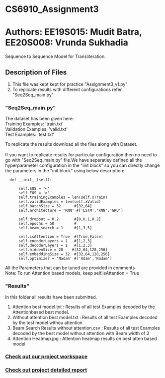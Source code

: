 # CS6910_Assignment3
# Authors: EE19S015: Mudit Batra, EE20S008: Vrunda Sukhadia
Sequence to Sequence Model for Transliteration.

## Description of Files
1. This file was kept kept for practice "Assignment3_v1.py"
2. To replicate results with different configurations refer "Seq2Seq_main.py"

### "Seq2Seq_main.py"
The dataset has been given here:<br/>
Training Examples: 'train.txt'<br/>
Validation Examples: 'valid.txt'<br/>
Test Examples: 'test.txt'<br/>

To replicate the results download all the files along with Dataset.<br/><br/>
If you want to replicate results for particular configuration then no need to go with "Seq2Seq_main.py" file.We have seperatley defined all the hyperparameter
configuration in the "init block" so you can directly change the parameters in the "init block" using below description:

```
  def __init__(self):

      self.SOS = '<'
      self.EOS = '>'
      self.trainingExamples = len(self.xTrain)
      self.validExamples = len(self.xValid)
      self.batchSize = 32      #[32,64]
      self.architecture = 'RNN' #['LSTM','RNN','GRU']
      
      self.dropout = 0.2       #[0,0.1,0.2]
      self.epochs = 50         #   
      self.beam_search = 1     #[1,3,5]

      self.isAttention = True  #[True,False]
      self.encoderLayers = 1   #[1,2,3]
      self.decoderLayers = 1   #[1,2,3]
      self.hiddenSize = 20    #[32,64,128,256]
      self.embeddingSize = 32  #[32,64,128,256]
      self.optimizer = 'Nadam' #['Adam','Nadam']
```
All the Parameters that can be tuned are provided in comments<br/>
Note: To run Attention based models, keep self.isAttention = True

### "Results"
In this folder all results have been submitted.<br/>
1. Attention best model.txt : Results of all test Examples decoded by the Attentionbased best model.
2. Without attention best model.txt : Results of all test Examples decoded by the test model withou attention
3. Beam Search Results without attention.csv : Results of all test Examples decoded by the best model without attention with Beam width of 3
4. Attention Heatmap.jpg : Attention heatmap results on best atten based model

### [Check out our project workspace]()
### [Check out project detailed report]()
